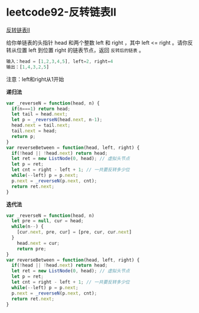 # leetcode92-反转链表Ⅱ

<a href="https://leetcode-cn.com/problems/reverse-linked-list-ii/" target="_blank">反转链表Ⅱ</a>

给你单链表的头指针 head 和两个整数 left 和 right ，其中 left <= right 。请你反转从位置 left 到位置 right 的链表节点，返回 `反转后的链表` 。

```js
输入：head = [1,2,3,4,5], left=2, right=4
输出：[1,4,3,2,5]
```

注意：left和right从1开始

**递归法**

```js
var _reverseN = function(head, n) {
  if(n===1) return head;
  let tail = head.next;
  let p = _reverseN(head.next, n-1);
  head.next = tail.next;
  tail.next = head;
  return p;
}
var reverseBetween = function(head, left, right) {
  if(!head || !head.next) return head;
  let ret = new ListNode(0, head); // 虚拟头节点
  let p = ret;
  let cnt = right - left + 1; // 一共要反转多少位
  while(--left) p = p.next;
  p.next = _reverseN(p.next, cnt);
  return ret.next;
}
```

**迭代法**

```js
var _reverseN = function(head, n) 
  let pre = null, cur = head;
  while(n--) {
    [cur.next, pre, cur] = [pre, cur, cur.next]
  }
	head.next = cur;
	return pre;
}
var reverseBetween = function(head, left, right) {
  if(!head || !head.next) return head;
  let ret = new ListNode(0, head); // 虚拟头节点
  let p = ret;
  let cnt = right - left + 1; // 一共要反转多少位
  while(--left) p = p.next;
  p.next = _reverseN(p.next, cnt);
  return ret.next;
}
```



